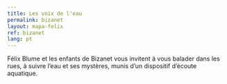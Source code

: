 ```yaml
---
title: Les voix de l'eau
permalink: bizanet
layout: mapa-felix
ref: bizanet
lang: pt
---
```


Félix Blume et les enfants de Bizanet vous invitent à vous balader
dans les rues, à suivre l’eau et
ses mystères, munis d’un dispositif d’écoute aquatique.